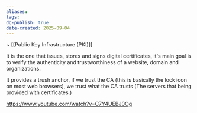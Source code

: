 ```yaml
---
aliases:
tags:
dg-publish: true
date-created: 2025-09-04
---
```

~ [[Public Key Infrastructure (PKI)]]

It is the one that issues, stores and signs digital certificates, it's main goal is to verify the authenticity and trustworthiness of a website, domain and organizations.

It provides a trush anchor, if we trust the CA (this is basically the lock icon on most web browsers), we trust what the CA trusts (The servers that being provided with certificates.)

https://www.youtube.com/watch?v=C7Y4UEBJ0Og